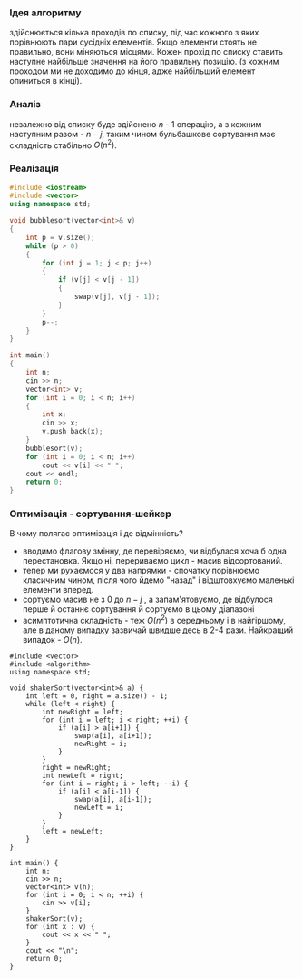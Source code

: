 ### Ідея алгоритму 
здійснюється кілька проходів по списку, під час кожного з яких порівнюють пари сусідніх елементів. Якщо елементи стоять не правильно, вони міняються місцями. Кожен прохід
по списку ставить наступне найбільше значення на його правильну позицію. (з кожним проходом ми не доходимо до кінця, адже найбільший елемент  опиниться в кінці).
### Аналіз 
незалежно від списку буде здійснено $n$ - 1 операцію, а з кожним наступним разом - $n - j$, таким чином бульбашкове сортування має складність стабільно $O(n^2)$.
### Реалізація

```c++
#include <iostream>
#include <vector>
using namespace std;

void bubblesort(vector<int>& v)
{
    int p = v.size();
    while (p > 0)
    {
        for (int j = 1; j < p; j++)
        {
            if (v[j] < v[j - 1])
            {
                swap(v[j], v[j - 1]);
            }
        }
        p--;
    }
}

int main()
{
    int n;
    cin >> n;
    vector<int> v;
    for (int i = 0; i < n; i++)
    {
        int x;
        cin >> x;
        v.push_back(x);
    }
    bubblesort(v);
    for (int i = 0; i < n; i++)
        cout << v[i] << " ";
    cout << endl;
    return 0;
}
```

### Оптимізація - сортування-шейкер
В чому полягає оптимізація і де відмінність?
- вводимо флагову змінну, де перевіряємо, чи відбулася хоча б одна перестановка. Якщо ні, перериваємо цикл - масив відсортований.
- тепер ми рухаємося у два напрямки - спочатку порівнюємо класичним чином, після чого йдемо "назад" і відштовхуємо маленькі елементи вперед.
-  сортуємо масив не з 0 до $n - j$ , а запам'ятовуємо, де відбулося перше й останнє сортування й сортуємо в цьому діапазоні
-  асимптотична складність - теж $O(n^2)$ в середньому і в найгіршому, але в даному випадку зазвичай швидше десь в 2-4 рази. Найкращий випадок - $O(n)$.

```#include <iostream>
#include <vector>
#include <algorithm>
using namespace std;

void shakerSort(vector<int>& a) {
    int left = 0, right = a.size() - 1;
    while (left < right) {
        int newRight = left;
        for (int i = left; i < right; ++i) {
            if (a[i] > a[i+1]) {
                swap(a[i], a[i+1]);
                newRight = i;
            }
        }
        right = newRight;
        int newLeft = right;
        for (int i = right; i > left; --i) {
            if (a[i] < a[i-1]) {
                swap(a[i], a[i-1]);
                newLeft = i;
            }
        }
        left = newLeft;
    }
}

int main() {
    int n;
    cin >> n;
    vector<int> v(n);
    for (int i = 0; i < n; ++i) {
        cin >> v[i];
    }
    shakerSort(v);
    for (int x : v) {
        cout << x << " ";
    }
    cout << "\n";
    return 0;
}

```